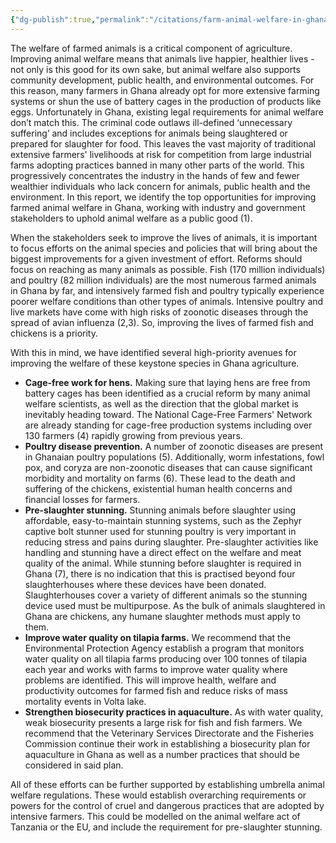 ```yaml
---
{"dg-publish":true,"permalink":"/citations/farm-animal-welfare-in-ghana-animal-ask/","created":"2025-10-23T17:42:44.229+01:00","updated":"2025-10-23T17:42:44.230+01:00"}
---
```


The welfare of farmed animals is a critical component of agriculture. Improving animal welfare means that animals live happier, healthier lives - not only is this good for its own sake, but animal welfare also supports community development, public health, and environmental outcomes. For this reason, many farmers in Ghana already opt for more extensive farming systems or shun the use of battery cages in the production of products like eggs. Unfortunately in Ghana, existing legal requirements for animal welfare don’t match this. The criminal code outlaws ill-defined ‘unnecessary suffering’ and includes exceptions for animals being slaughtered or prepared for slaughter for food. This leaves the vast majority of traditional extensive farmers' livelihoods at risk for competition from large industrial farms adopting practices banned in many other parts of the world. This progressively concentrates the industry in the hands of few and fewer wealthier individuals who lack concern for animals, public health and the environment. In this report, we identify the top opportunities for improving farmed animal welfare in Ghana, working with industry and government stakeholders to uphold animal welfare as a public good (1).

When the stakeholders seek to improve the lives of animals, it is important to focus efforts on the animal species and policies that will bring about the biggest improvements for a given investment of effort. Reforms should focus on reaching as many animals as possible. Fish (170 million individuals) and poultry (82 million individuals) are the most numerous farmed animals in Ghana by far, and intensively farmed fish and poultry typically experience poorer welfare conditions than other types of animals. Intensive poultry and live markets have come with high risks of zoonotic diseases through the spread of avian influenza (2,3). So, improving the lives of farmed fish and chickens is a priority.

With this in mind, we have identified several high-priority avenues for improving the welfare of these keystone species in Ghana agriculture.

*   **Cage-free work for hens.** Making sure that laying hens are free from battery cages has been identified as a crucial reform by many animal welfare scientists, as well as the direction that the global market is inevitably heading toward. The National Cage-Free Farmers' Network are already standing for cage-free production systems including over 130 farmers (4) rapidly growing from previous years.
*   **Poultry disease prevention.** A number of zoonotic diseases are present in Ghanaian poultry populations (5). Additionally, worm infestations, fowl pox, and coryza are non-zoonotic diseases that can cause significant morbidity and mortality on farms (6). These lead to the death and suffering of the chickens, existential human health concerns and financial losses for farmers.
*   **Pre-slaughter stunning.** Stunning animals before slaughter using affordable, easy-to-maintain stunning systems, such as the Zephyr captive bolt stunner used for stunning poultry is very important in reducing stress and pains during slaughter. Pre-slaughter activities like handling and stunning have a direct effect on the welfare and meat quality of the animal. While stunning before slaughter is required in Ghana (7), there is no indication that this is practised beyond four slaughterhouses where these devices have been donated. Slaughterhouses cover a variety of different animals so the stunning device used must be multipurpose. As the bulk of animals slaughtered in Ghana are chickens, any humane slaughter methods must apply to them.
*   **Improve water quality on tilapia farms.** We recommend that the Environmental Protection Agency establish a program that monitors water quality on all tilapia farms producing over 100 tonnes of tilapia each year and works with farms to improve water quality where problems are identified. This will improve health, welfare and productivity outcomes for farmed fish and reduce risks of mass mortality events in Volta lake.
*   **Strengthen biosecurity practices in aquaculture.** As with water quality, weak biosecurity presents a large risk for fish and fish farmers. We recommend that the Veterinary Services Directorate and the Fisheries Commission continue their work in establishing a biosecurity plan for aquaculture in Ghana as well as a number practices that should be considered in said plan.

All of these efforts can be further supported by establishing umbrella animal welfare regulations. These would establish overarching requirements or powers for the control of cruel and dangerous practices that are adopted by intensive farmers. This could be modelled on the animal welfare act of Tanzania or the EU, and include the requirement for pre-slaughter stunning.